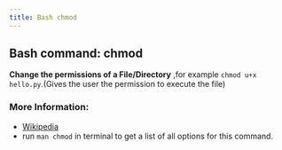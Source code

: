 ```yaml
---
title: Bash chmod
---
```


## Bash command: chmod

**Change the permissions of a File/Directory** ,for example `chmod u+x hello.py`.(Gives the user the permission to execute the file)


### More Information:
* [Wikipedia](https://en.wikipedia.org/wiki/Chmod)
* run `man chmod` in terminal to get a list of all options for this command.
